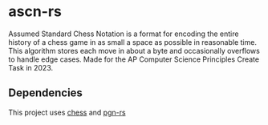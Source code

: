 # ascn-rs

Assumed Standard Chess Notation is a format for encoding the entire history of a chess game in as small a space as possible in reasonable time. This algorithm stores each move in about a byte and occasionally overflows to handle edge cases. Made for the AP Computer Science Principles Create Task in 2023.

## Dependencies

This project uses [chess](https://crates.io/crates/ches) and [pgn-rs](https://github.com/BlueZeeKing/pgn-rs)
